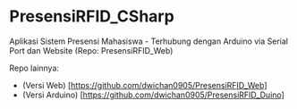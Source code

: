 # PresensiRFID_CSharp
Aplikasi Sistem Presensi Mahasiswa - Terhubung dengan Arduino via Serial Port dan Website (Repo: PresensiRFID_Web)

Repo lainnya:
* (Versi Web) [https://github.com/dwichan0905/PresensiRFID_Web]
* (Versi Arduino) [https://github.com/dwichan0905/PresensiRFID_Duino]
